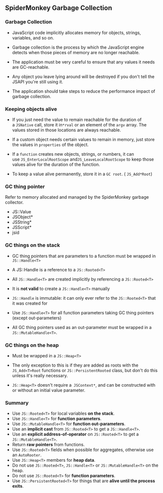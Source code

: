 ## SpiderMonkey Garbage Collection

<!-- toc -->

### Garbage Collection

-   JavaScript code implicitly allocates memory for objects, strings, variables, and so on. 

-   Garbage collection is the process by which the JavaScript engine detects when those pieces of memory are no longer reachable.
-   The application must be very careful to ensure that any values it needs are GC-reachable. 
-   Any object you leave lying around will be destroyed if you don't tell the JSAPI you're still using it. 

-   The application should take steps to reduce the performance impact of garbage collection.

### Keeping objects alive

-   If you just need the value to remain reachable for the duration of a `JSNative` call, store it in`*rval` or an element of the `argv` array. The values stored in those locations are always reachable.

-   If a custom object needs certain values to remain in memory, just store the values in `properties` of the object.

-   If a `function` creates new objects, strings, or numbers, it can use `JS_EnterLocalRootScope` and`JS_LeaveLocalRootScope` to keep those values alive for the duration of the function.

-   To keep a value alive permanently, store it in a `GC root`. ( `JS_Add*Root`)   


### GC thing pointer

Refer to memory allocated and managed by the SpiderMonkey garbage collector. 

-   JS::Value
-   JSObject*
-   JSString*
-   JSScript*
-   jsid

### GC things on the stack

-   GC thing pointers that are parameters to a function must be wrapped in `JS::Handle<T>`

-   A JS::Handle<T> is a reference to a `JS::Rooted<T>`

-   All `JS::Handle<T>` are created implicitly by referencing a `JS::Rooted<T>`

-   It is **not valid** to create a `JS::Handle<T>` manually

-   `JS::Handle` is immutable: it can only ever refer to the `JS::Rooted<T>` that it was created for

-   Use `JS::Handle<T>` for all function parameters taking GC thing pointers (except out-parameters)

-   All GC thing pointers used as an out-parameter must be wrapped in a `JS::MutableHandle<T>`.


### GC things on the heap

-   Must be wrapped in a `JS::Heap<T>`

-   The only exception to this is if they are added as roots with the` JS_Add<T>Root` functions or `JS::PersistentRooted` class, but don't do this unless it's really necessary.

-   `JS::Heap<T>` doesn't require a` JSContext*`, and can be constructed with or without an initial value parameter. 


### Summary

-   Use `JS::Rooted<T>` for local variables **on the stack**.
-   Use `JS::Handle<T>` for **function parameters**.
-   Use `JS::MutableHandle<T>` for **function out-parameters**.
-   Use an **implicit cast** from `JS::Rooted<T>` to get a `JS::Handle<T>`.
-   Use an **explicit address-of-operator** on `JS::Rooted<T>` to get a `JS::MutableHandle<T>`.
-   Return **raw pointers** from functions.
-   Use `JS::Rooted<T>` fields when possible for aggregates, otherwise use an `AutoRooter`.
-   Use `JS::Heap<T>` members for **heap data**.
-   Do not use `JS::Rooted<T>`, `JS::Handle<T>` or `JS::MutableHandle<T>` on the heap.
-   Do not use `JS::Rooted<T>` for **function parameters**.
-   Use `JS::PersistentRooted<T>` for things that are **alive until the process exits**.

